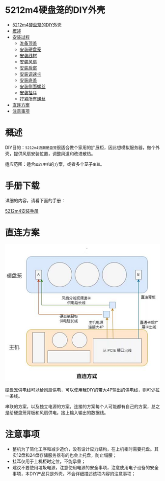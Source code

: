 
# 5212m4硬盘笼的DIY外壳

<!-- @import "[TOC]" {cmd="toc" depthFrom=1 depthTo=6 orderedList=false} -->

<!-- code_chunk_output -->

- [5212m4硬盘笼的DIY外壳](#-5212m4硬盘笼的diy外壳-)
- [概述](#-概述-)
- [安装过程](#-安装过程-)
  - [准备顶盖](#-准备顶盖-)
  - [安装硬盘笼](#-安装硬盘笼-)
  - [安装线材](#-安装线材-)
  - [安装风扇](#-安装风扇-)
  - [安装后窗](#-安装后窗-)
  - [安装调速卡](#-安装调速卡-)
  - [安装底盖](#-安装底盖-)
  - [安装侧面螺丝](#-安装侧面螺丝-)
  - [安装挂耳](#-安装挂耳-)
  - [拧紧所有螺丝](#-拧紧所有螺丝-)
- [直连方案](#-直连方案-)
- [注意事项](#-注意事项-)

<!-- /code_chunk_output -->


# 概述

DIY目的：`5212m4浪潮硬盘笼`很适合做个家用的扩展柜，因此想模拟服务器，做个外壳，提供风扇安装位置，调整风道和改进散热。

适应范围：适合`直连主机`的方案，或者多个笼子`串联`。

# 手册下载


详细的内容，请看下面的手册：

<a href="https://github.com/9km-cn/diy_docs/releases/download/0.1/5212m4_diy_case_setup.pdf">5212m4安装手册</a>


# 直连方案

![微信图片_20221217192708.jpg](./imgs/direct_link.jpg)

硬盘笼供电线可以给风扇供电，可以使用我DIY的带大4P输出的供电线，则可少拉一条线。

串联的方案，以及独立电源的方案，连接的方案每个人可能都有自己的方案，总之是给硬盘笼背板和风扇供电，接上输入输出的数据线。

# 注意事项

- 整机为了简化工序和减少造价，没有设计应力结构，在上机柜时需要托盘。其实12盘和24盘存储服务器有的也会上托盘，防止塌腰；
- 挂耳仅用于上机柜时定位，不能承重；
- 建议不要使用垃圾电源，注意使用电源的安全事项，注意使用电子设备的安全事项，本DIY产品只是外壳，不会详细描述该项内容的注意事项；
